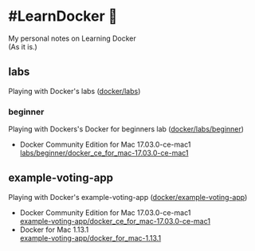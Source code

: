 # #LearnDocker :whale:

My personal notes on Learning Docker<br />
(As it is.)

## labs

Playing with Docker's labs ([docker/labs](https://github.com/docker/labs))

### beginner

Playing with Dockers's Docker for beginners lab ([docker/labs/beginner](https://github.com/docker/labs/tree/master/beginner))

- Docker Community Edition for Mac 17.03.0-ce-mac1<br />
  [labs/beginner/docker_ce_for_mac-17.03.0-ce-mac1]((https://github.com/karolykass/LearnDocker/tree/master/labs/beginner/docker_ce_for_mac-17.03.0-ce-mac1))

## example-voting-app

Playing with Docker's example-voting-app ([docker/example-voting-app](https://github.com/docker/example-voting-app))

- Docker Community Edition for Mac 17.03.0-ce-mac1<br />
  [example-voting-app/docker_ce_for_mac-17.03.0-ce-mac1](https://github.com/karolykass/LearnDocker/tree/master/example-voting-app/docker_ce_for_mac-17.03.0-ce-mac1)
- Docker for Mac 1.13.1<br />
  [example-voting-app/docker_for_mac-1.13.1](https://github.com/karolykass/LearnDocker/tree/master/example-voting-app/docker_for_mac-1.13.1)
